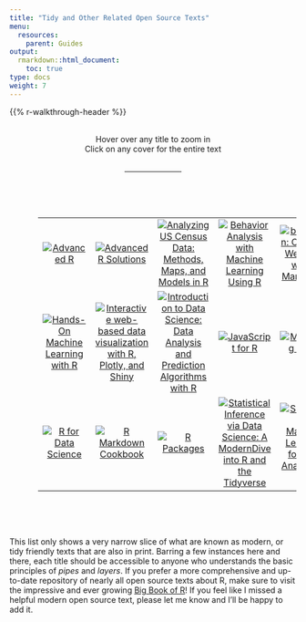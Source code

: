 ```yaml
---
title: "Tidy and Other Related Open Source Texts"
menu:
  resources:
    parent: Guides
output:
  rmarkdown::html_document:
    toc: true
type: docs
weight: 7
---
```


<script src="/rmarkdown-libs/kePrint/kePrint.js"></script>

<link href="/rmarkdown-libs/lightable/lightable.css" rel="stylesheet" />

{{% r-walkthrough-header %}}

<style>

table {
  padding: 50px;
  overflow: hidden;
  position: relative;
  display: inline-block;
  vertical-align: top;
  margin: 1.0em;
}

table:hover {
  overflow: visible;
}

td {
  width: 50px;
  position:relative;
  overflow: visible;
}

img {
  -webkit-transition: all 0.5s linear;
          transition: all 0.5s linear;
  -webkit-transform: scale3d(1, 1, 1);
          transform: scale3d(1, 1, 1);
}

td:hover img {
  -webkit-transform: scale3d(1.2, 1.2, 1);
          transform: scale3d(1.2, 1.2, 1);
  transform: scale(3.0);
  transition: all .5s ease-in-out;
  position: relative; 
  width: 100%;
  height: auto;
  z-index: 99;
}

</style>

<br>

<center>
<div class="wrapper">
    <div class="icon leftright">
      <div class="tooltip"><span style=width:200px;>Hover over any title to zoom in</span></div>
      <span><i class="fa-solid fa-expand"></i></span></div>
    <div class="icon info">
      <div class="tooltip"><span style=width:200px;>Click on any cover for the entire text</span></div>
      <span><i class="fa-solid fa-arrow-pointer"></i></span></div>
</div>
<br>
<hr style="width:20%">
</center>
<center>
<table class="table" style="margin-left: auto; margin-right: auto;">
<tbody>
<tr>
<td style="text-align:center;width: 10em; vertical-align: middle !important;color: #f7f7f7 !important;background-color: transparent !important;vertical-align: middle !important;">
<a href="https://adv-r.hadley.nz/" target="_blank"> <img src="/img/opensource/advanced-r.png" alt="Advanced R"></a>
</td>
<td style="text-align:center;width: 10em; vertical-align: middle !important;color: #f7f7f7 !important;background-color: transparent !important;vertical-align: middle !important;">
<a href="https://advanced-r-solutions.rbind.io/" target="_blank"> <img src="/img/opensource/advanced-r-solutions.png" alt="Advanced R Solutions"></a>
</td>
<td style="text-align:center;width: 10em; vertical-align: middle !important;color: #f7f7f7 !important;background-color: transparent !important;vertical-align: middle !important;">
<a href="https://walker-data.com/census-r/index.html" target="_blank"> <img src="/img/opensource/analyzing-us-census-data.png" alt="Analyzing US Census Data: Methods, Maps, and Models in R"></a>
</td>
<td style="text-align:center;width: 10em; vertical-align: middle !important;color: #f7f7f7 !important;background-color: transparent !important;vertical-align: middle !important;">
<a href="https://enriquegit.github.io/behavior-free/" target="_blank"> <img src="/img/opensource/behavior-analysis-with-machine-learning-using-r.png" alt="Behavior Analysis with Machine Learning Using R"></a>
</td>
<td style="text-align:center;width: 10em; vertical-align: middle !important;color: #f7f7f7 !important;background-color: transparent !important;vertical-align: middle !important;">
<a href="https://bookdown.org/yihui/blogdown/" target="_blank"> <img src="/img/opensource/blogdown-creating-sites-with-r-markdown.png" alt="blogdown: Creating Websites with R Markdown"></a>
</td>
<td style="text-align:center;width: 10em; vertical-align: middle !important;color: #f7f7f7 !important;background-color: transparent !important;vertical-align: middle !important;">
<a href="https://geocompr.robinlovelace.net/" target="_blank"> <img src="/img/opensource/geocomputation-with-r.png" alt="Geocomputation with R"></a>
</td>
<td style="text-align:center;width: 10em; vertical-align: middle !important;color: #f7f7f7 !important;background-color: transparent !important;vertical-align: middle !important;">
<a href="https://ggplot2-book.org/" target="_blank"> <img src="/img/opensource/ggplot2-elegant-graphics-for-data-analysis.png" alt="ggplot2: Elegant Graphics for Data Analysis"></a>
</td>
</tr>
<tr>
<td style="text-align:center;width: 10em; vertical-align: middle !important;color: #f7f7f7 !important;background-color: transparent !important;vertical-align: middle !important;">
<a href="https://bradleyboehmke.github.io/HOML/" target="_blank"> <img src="/img/opensource/hands-on-machine-learning-with-r.png" alt="Hands-On Machine Learning with R"></a>
</td>
<td style="text-align:center;width: 10em; vertical-align: middle !important;color: #f7f7f7 !important;background-color: transparent !important;vertical-align: middle !important;">
<a href="https://plotly-r.com/" target="_blank"> <img src="/img/opensource/interactive-web-based-data-visualization-with-r-plotly-and-shiny.png" alt="Interactive web-based data visualization with R, Plotly, and Shiny"></a>
</td>
<td style="text-align:center;width: 10em; vertical-align: middle !important;color: #f7f7f7 !important;background-color: transparent !important;vertical-align: middle !important;">
<a href="https://rafalab.github.io/dsbook/" target="_blank"> <img src="/img/opensource/introduction-to-data-science.png" alt="Introduction to Data Science: Data Analysis and Prediction Algorithms with R"></a>
</td>
<td style="text-align:center;width: 10em; vertical-align: middle !important;color: #f7f7f7 !important;background-color: transparent !important;vertical-align: middle !important;">
<a href="https://book.javascript-for-r.com/" target="_blank"> <img src="/img/opensource/javascript-for-r.png" alt="JavaScript for R"></a>
</td>
<td style="text-align:center;width: 10em; vertical-align: middle !important;color: #f7f7f7 !important;background-color: transparent !important;vertical-align: middle !important;">
<a href="https://mastering-shiny.org/" target="_blank"> <img src="/img/opensource/mastering-shiny.png" alt="Mastering Shiny"></a>
</td>
<td style="text-align:center;width: 10em; vertical-align: middle !important;color: #f7f7f7 !important;background-color: transparent !important;vertical-align: middle !important;">
<a href="https://schmettow.github.io/New_Stats/" target="_blank"> <img src="/img/opensource/new-statistics-for-design-researchers.png" alt="New Statistics for Design Researchers: a Bayesian Workflow in Tidy R"></a>
</td>
<td style="text-align:center;width: 10em; vertical-align: middle !important;color: #f7f7f7 !important;background-color: transparent !important;vertical-align: middle !important;">
<a href="https://unleash-shiny.rinterface.com/welcome.html" target="_blank"> <img src="/img/opensource/outstanding-user-interfaces-with-shiny.png" alt="Outstanding User Interfaces with Shiny"></a>
</td>
</tr>
<tr>
<td style="text-align:center;width: 10em; vertical-align: middle !important;color: #f7f7f7 !important;background-color: transparent !important;vertical-align: middle !important;">
<a href="https://r4ds.had.co.nz/" target="_blank"> <img src="/img/opensource/r-for-data-science-text.png" alt="R for Data Science"></a>
</td>
<td style="text-align:center;width: 10em; vertical-align: middle !important;color: #f7f7f7 !important;background-color: transparent !important;vertical-align: middle !important;">
<a href="https://bookdown.org/yihui/rmarkdown-cookbook/" target="_blank"> <img src="/img/opensource/r-markdown-cookbook.png" alt="R Markdown Cookbook"></a>
</td>
<td style="text-align:center;width: 10em; vertical-align: middle !important;color: #f7f7f7 !important;background-color: transparent !important;vertical-align: middle !important;">
<a href="https://r-pkgs.org/" target="_blank"> <img src="/img/opensource/r-packages.png" alt="R Packages"></a>
</td>
<td style="text-align:center;width: 10em; vertical-align: middle !important;color: #f7f7f7 !important;background-color: transparent !important;vertical-align: middle !important;">
<a href="https://moderndive.com/" target="_blank"> <img src="/img/opensource/statistical-inference-via-data-science.png" alt="Statistical Inference via Data Science: A ModernDive into R and the Tidyverse"></a>
</td>
<td style="text-align:center;width: 10em; vertical-align: middle !important;color: #f7f7f7 !important;background-color: transparent !important;vertical-align: middle !important;">
<a href="https://smltar.com/" target="_blank"> <img src="/img/opensource/supervised-machine-learning-for-text-analysis%20in-r.png" alt="Supervised Machine Learning for Text Analysis in R"></a>
</td>
<td style="text-align:center;width: 10em; vertical-align: middle !important;color: #f7f7f7 !important;background-color: transparent !important;vertical-align: middle !important;">
<a href="https://www.tidytextmining.com/" target="_blank"> <img src="/img/opensource/text-mining-with-r.png" alt="Text Mining with R"></a>
</td>
<td style="text-align:center;width: 10em; vertical-align: middle !important;color: #f7f7f7 !important;background-color: transparent !important;vertical-align: middle !important;">
<a href="https://www.tmwr.org/" target="_blank"> <img src="/img/opensource/tidy-modeling-with-r.png" alt="Tidy Modeling with R"></a>
</td>
</tr>
</tbody>
</table>
</center>

This list only shows a very narrow slice of what are known as modern, or tidy friendly texts that are also in print. Barring a few instances here and there, each title should be accessible to anyone who understands the basic principles of *pipes* and *layers*. If you prefer a more comprehensive and up-to-date repository of nearly all open source texts about R, make sure to visit the impressive and ever growing [Big Book of R](https://www.bigbookofr.com/)! If you feel like I missed a helpful modern open source text, please let me know and I’ll be happy to add it.
